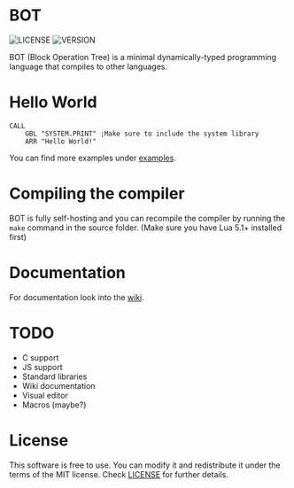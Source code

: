 # BOT
![LICENSE](https://img.shields.io/badge/LICENSE-MIT-green.svg) ![VERSION](https://img.shields.io/badge/VERSION-11-blue)

BOT (Block Operation Tree) is a minimal dynamically-typed programming language that compiles to other languages.
# Hello World
```
CALL
	GBL "SYSTEM.PRINT" ;Make sure to include the system library
	ARR "Hello World!"
```
You can find more examples under [examples](examples).
# Compiling the compiler
BOT is fully self-hosting and you can recompile the compiler by running the ``make`` command in the source folder. (Make sure you have Lua 5.1+ installed first)
# Documentation
For documentation look into the [wiki](https://github.com/ShoesForClues/BOT/wiki).
# TODO
- C support
- JS support
- Standard libraries
- Wiki documentation
- Visual editor
- Macros (maybe?)
# License
This software is free to use. You can modify it and redistribute it under the terms of the 
MIT license. Check [LICENSE](LICENSE) for further details.
